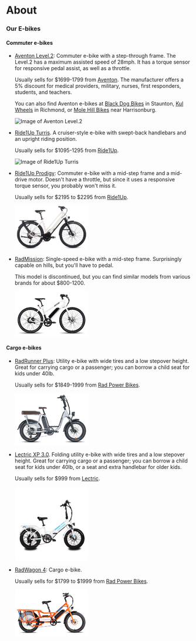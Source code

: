 # About

### Our E-bikes

#### Commuter e-bikes

- [Aventon Level.2](https://www.aventon.com/products/aventon-level-step-through-commuter-ebike?variant=42027621417155&ll_ref_id=XgyBjx4tK):
  Commuter e-bike with a step-through frame. The Level.2 has a maximum assisted speed of
  28mph. It has a torque sensor for responsive pedal assist, as well as a throttle.

  Usually sells for $1699-1799 from
  [Aventon](https://www.aventon.com/?ll_ref_id=XgyBjx4tK). The manufacturer offers a 5%
  discount for medical providers, military, nurses, first responders, students, and
  teachers.

  You can also find Aventon e-bikes at [Black Dog Bikes](https://blackdogbikes.com/) in
  Staunton, [Kul Wheels](https://www.kulwheels.com/) in Richmond, or
  [Mole Hill Bikes](https://www.molehillbikes.com/) near Harrisonburg.

  <img src="/ebikes/Level2-Step-Through-Polar-01.jpg" width=200 alt="Image of
  Aventon Level.2"/>

- [Ride1Up Turris](https://ride1up.com/product/turris/). A cruiser-style e-bike with
  swept-back handlebars and an upright riding position.

  Usually sells for $1095-1295 from [Ride1Up](https://ride1up.com/).

  <img src="/ebikes/Turris_ST_Green_Profile-1400x933.jpg" width=200 alt="Image of Ride1Up
  Turris" />

- [Ride1Up Prodigy](https://ride1up.com/product/prodigy/): Commuter e-bike with a mid-step
  frame and a mid-drive motor. Doesn't have a throttle, but since it uses a responsive
  torque sensor, you probably won't miss it.

  Usually sells for $2195 to $2295 from [Ride1Up](https://ride1up.com/).

  <img src="/ebikes/Prodigy_ST_Chalk-1400x840.jpeg" width=200 alt="Image of Ride1Up Prodigy" />

- [RadMission](https://www.radpowerbikes.com/products/radmission-electric-city-bike):
  Single-speed e-bike with a mid-step frame. Surprisingly capable on hills, but you'll
  have to pedal.

  This model is discontinued, but you can find similar models from various brands for
  about $800-1200.

  <img src="/ebikes/MissionMS_white_side_700x.png" width=200 alt="Image of RadMission" />

#### Cargo e-bikes

- [RadRunner Plus](https://www.radpowerbikes.com/collections/electric-bikes/products/radrunner-plus-electric-utility-bike?sref_id=mt2dtbd):
  Utility e-bike with wide tires and a low stepover height. Great for carrying cargo or a
  passenger; you can borrow a child seat for kids under 40lb.

  Usually sells for $1849-1999 from [Rad Power Bikes](http://rwrd.io/mt2dtbd?c).

  <img src="/ebikes/RunnerPlus_side_700x.png" width=200 alt="Image of RadRunner Plus" />

- [Lectric XP 3.0](https://lectricebikes.com/collections/xp-3-0-series). Folding utility
  e-bike with wide tires and a low stepover height. Great for carrying cargo or a
  passenger; you can borrow a child seat for kids under 40lb, or a seat and extra
  handlebar for older kids.

  Usually sells for $999 from [Lectric](https://lectricebikes.com/).

  <img src="/ebikes/WST-stock_ebd3778f-7b18-41cc-897c-93d482bfbbee_1100x.png" width=200 alt="Image of Lectric XP 3.0" />

- [RadWagon 4](https://www.radpowerbikes.com/collections/electric-bikes/products/radwagon-electric-cargo-bike?sref_id=mt2dtbd):
  Cargo e-bike.

  Usually sells for $1799 to $1999 from [Rad Power Bikes](http://rwrd.io/mt2dtbd?c).

  <img src="/ebikes/WagonOrange_side1to1_700x.png" width=200 alt="Image of RadWagon 4" />
